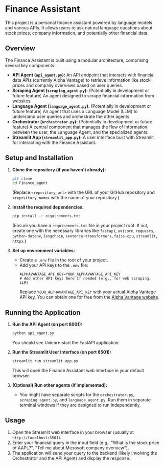 # Finance Assistant

This project is a personal finance assistant powered by language models and various APIs. It allows users to ask natural language questions about stock prices, company information, and potentially other financial data.

## Overview

The Finance Assistant is built using a modular architecture, comprising several key components:

* **API Agent (`api_agent.py`):** An API endpoint that interacts with financial data APIs (currently Alpha Vantage) to retrieve information like stock prices and company overviews based on user queries.
* **Scraping Agent (`scraping_agent.py`):** (Potentially in development or future feature) An agent designed to scrape financial information from websites.
* **Language Agent (`language_agent.py`):** (Potentially in development or future feature) An agent that uses a Language Model (LLM) to understand user queries and orchestrate the other agents.
* **Orchestrator (`orchestrator.py`):** (Potentially in development or future feature) A central component that manages the flow of information between the user, the Language Agent, and the specialized agents.
* **Streamlit App (`streamlit_app.py`):** A user interface built with Streamlit for interacting with the Finance Assistant.

## Setup and Installation

1.  **Clone the repository (if you haven't already):**
    ```bash
    git clone 
    cd Finance_agent
    ```
    (Replace `<repository_url>` with the URL of your GitHub repository and `<repository_name>` with the name of your repository.)

2.  **Install the required dependencies:**
    ```bash
    pip install -r requirements.txt
    ```
    (Ensure you have a `requirements.txt` file in your project root. If not, create one with the necessary libraries like `fastapi`, `uvicorn`, `requests`, `python-dotenv`, `langchain`, `sentence-transformers`, `faiss-cpu`, `streamlit`, `httpx`.)

3.  **Set up environment variables:**
    * Create a `.env` file in the root of your project.
    * Add your API keys to the `.env` file:
        ```dotenv
        ALPHAVANTAGE_API_KEY=YOUR_ALPHAVANTAGE_API_KEY
        # Add other API keys here if needed (e.g., for web scraping, LLM)
        ```
        Replace `YOUR_ALPHAVANTAGE_API_KEY` with your actual Alpha Vantage API key. You can obtain one for free from the [Alpha Vantage website](https://www.alphavantage.co/).

## Running the Application

1.  **Run the API Agent (on port 8001):**
    ```bash
    python api_agent.py
    ```
    You should see Uvicorn start the FastAPI application.

2.  **Run the Streamlit User Interface (on port 8501):**
    ```bash
    streamlit run streamlit_app.py
    ```
    This will open the Finance Assistant web interface in your default browser.

3.  **(Optional) Run other agents (if implemented):**
    * You might have separate scripts for the `orchestrator.py`, `scraping_agent.py`, and `language_agent.py`. Run them in separate terminal windows if they are designed to run independently.

## Usage

1.  Open the Streamlit web interface in your browser (usually at `http://localhost:8501`).
2.  Enter your financial query in the input field (e.g., "What is the stock price of AAPL?", "Tell me about Microsoft company overview").
3.  The application will send your query to the backend (likely involving the Orchestrator and the API Agent) and display the response.
